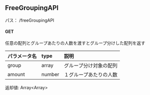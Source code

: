 ## FreeGroupingAPI
パス： /freeGroupingAPI

#### GET
任意の配列とグループあたりの人数を渡すとグループ分けした配列を返す

| パラメータ名 | type   | 説明                   |
|:-------------|:-------|:-----------------------|
| group        | array  | グループ分け対象の配列 |
| amount       | number | １グループあたりの人数 |

返却値: Array<Array<any>>
